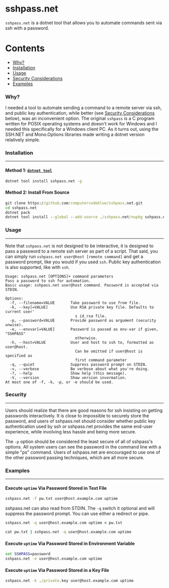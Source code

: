 # sshpass.net

`sshpass.net` is a dotnet tool that allows you to automate commands sent via ssh with a password.

Contents
========

 * [Why?](#why)
 * [Installation](#installation)
 * [Usage](#usage)
 * [Security Considerations](#security)
 * [Examples](#examples)

### Why?

I needed a tool to automate sending a command to a remote server via ssh, and public key authentication, while better (see [Security Considerations](#security) below), was an inconvenient option. The original `sshpass` is a C program written for POSIX operating systems and doesn't work for Windows and I needed this specifically for a Windows client PC. As it turns out, using the SSH.NET and Mono.Options libraries made writing a dotnet version relatively simple.

### Installation
---

#### Method 1: [`dotnet tool`](https://www.nuget.org/packages/SSH.NET)

```cmd
dotnet tool install sshpass.net -g
```

#### Method 2: Install From Source

```cmd
git clone https://github.com/computercodeblue/sshpass.net.git
cd sshpass.net
dotnet pack
dotnet tool install --global --add-source ./sshpass.net/nupkg sshpass.net
```

### Usage
---

Note that `sshpass.net` is not designed to be interactive, it is designed to pass a password to a remote ssh server as part of a script. That said, you can simply run `sshpass.net user@host [remote command]` and get a password prompt, like you would if you used `ssh`. Public key authentication is also supported, like with `ssh`.

```shell
Usage: sshpass.net [OPTIONS]+ command parameters
Pass a password to ssh for automation.
Basic usage: sshpass.net user@host command. Password is accepted via STDIN.

Options:
  -f, --filename=VALUE       Take password to use from file.
  -k, --key[=VALUE]          Use RSA private key file. Defaults to current user'
                               s id_rsa file.
  -p, --password=VALUE       Provide password as argument (security unwise).
  -e, --envvar[=VALUE]       Password is passed as env-var if given, "SSHPASS"
                               otherwise.
  -h, --host=VALUE           User and host to ssh to, formatted as user@host.
                               Can be omitted if user@host is specified as
                               first command parameter
  -q, --quiet                Suppress password prompt on STDIN.
  -v, --verbose              Be verbose about what you're doing.
  -?, --help                 Show help (this message).
  -V, --version              Show version invormation.
At most one of -f, -k, -p, or -e should be used.
```

### Security
---

Users should realize that there are good reasons for ssh insisting on getting passwords interactively. It is close to impossible to securely store the password, and users of sshpass.net should consider whether public key authentication used by ssh or sshpass.net provides the same end-user experience, while involving less hassle and being more secure.

The `-p` option should be considered the least secure of all of sshpass's options. All system users can see the password in the command line with a simple "ps" command. Users of sshpass.net are encouraged to use one of the other password passing techniques, which are all more secure.

### Examples
---

#### Execute `uptime` Via Password Stored in Text File

```cmd
sshpass.net -f pw.txt user@host.example.com uptime
``` 

sshpass.net can also read from STDIN. The `-q` switch it optional and will suppress the password prompt. You can use either a redirect or pipe.

```cmd
sshpass.net -q user@host.example.com uptime < pw.txt
```

```cmd
cat pw.txt | sshpass.net -q user@host.example.com uptime
```

#### Execute `uptime` Via Password Stored in Environment Variable

```cmd
set SSHPASS=password
sshpass.net -e user@host.example.com uptime
``` 

#### Execute `uptime` Via Password Stored in a Key File

```cmd
sshpass.net -k ./private.key user@host.example.com uptime
``` 
